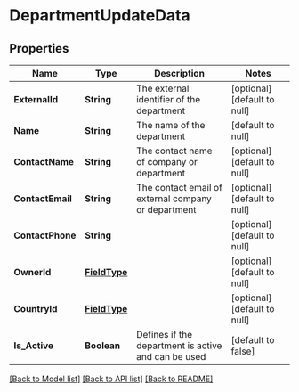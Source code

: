 # DepartmentUpdateData
## Properties

| Name | Type | Description | Notes |
|------------ | ------------- | ------------- | -------------|
| **ExternalId** | **String** | The external identifier of the department | [optional] [default to null] |
| **Name** | **String** | The name of the department | [default to null] |
| **ContactName** | **String** | The contact name of company or department | [optional] [default to null] |
| **ContactEmail** | **String** | The contact email of external company or department | [optional] [default to null] |
| **ContactPhone** | **String** |  | [optional] [default to null] |
| **OwnerId** | [**FieldType**](FieldType.md) |  | [optional] [default to null] |
| **CountryId** | [**FieldType**](FieldType.md) |  | [optional] [default to null] |
| **Is\_Active** | **Boolean** | Defines if the department is active and can be used | [default to false] |

[[Back to Model list]](../README.md#documentation-for-models) [[Back to API list]](../README.md#documentation-for-api-endpoints) [[Back to README]](../README.md)

